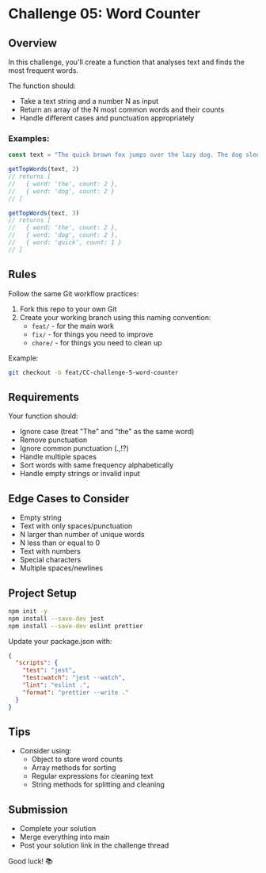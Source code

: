 # Challenge 05: Word Counter

## Overview
In this challenge, you'll create a function that analyses text and finds the most frequent words.

The function should:
- Take a text string and a number N as input
- Return an array of the N most common words and their counts
- Handle different cases and punctuation appropriately

### Examples:
```javascript
const text = "The quick brown fox jumps over the lazy dog. The dog sleeps."

getTopWords(text, 2) 
// returns [
//   { word: 'the', count: 2 },
//   { word: 'dog', count: 2 }
// ]

getTopWords(text, 3) 
// returns [
//   { word: 'the', count: 2 },
//   { word: 'dog', count: 2 },
//   { word: 'quick', count: 1 }
// ]
```

## Rules
Follow the same Git workflow practices:

1. Fork this repo to your own Git
2. Create your working branch using this naming convention:
   - `feat/` - for the main work
   - `fix/` - for things you need to improve
   - `chore/` - for things you need to clean up

Example:
```bash
git checkout -b feat/CC-challenge-5-word-counter
```

## Requirements
Your function should:
- Ignore case (treat "The" and "the" as the same word)
- Remove punctuation
- Ignore common punctuation (.,!?)
- Handle multiple spaces
- Sort words with same frequency alphabetically
- Handle empty strings or invalid input

## Edge Cases to Consider
- Empty string
- Text with only spaces/punctuation
- N larger than number of unique words
- N less than or equal to 0
- Text with numbers
- Special characters
- Multiple spaces/newlines

## Project Setup
```bash
npm init -y
npm install --save-dev jest
npm install --save-dev eslint prettier
```

Update your package.json with:
```json
{
  "scripts": {
    "test": "jest",
    "test:watch": "jest --watch",
    "lint": "eslint .",
    "format": "prettier --write ."
  }
}
```

## Tips
- Consider using:
  - Object to store word counts
  - Array methods for sorting
  - Regular expressions for cleaning text
  - String methods for splitting and cleaning

## Submission
- Complete your solution
- Merge everything into main
- Post your solution link in the challenge thread

Good luck! 📚